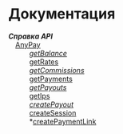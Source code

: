 # Документация

*<b>Справка API</b><br/>
        &#8195;*[AnyPay](api-reference/anypay.md)<br/>
           &#8195;&#8195;&#8195;*[getBalance](api-reference/balance.md)<br/>
           &#8195;&#8195;&#8195;*[getRates](api-reference/rates.md)<br/>
           &#8195;&#8195;&#8195;*[getCommissions](api-reference/commission.md)<br/>
           &#8195;&#8195;&#8195;*[getPayments](api-reference/payments.md)<br/>
           &#8195;&#8195;&#8195;*[getPayouts](api-reference/payouts.md)<br/>
           &#8195;&#8195;&#8195;*[getIps](api-reference/Ips.md)<br/>
           &#8195;&#8195;&#8195;*[createPayout](api-reference/create_payout.md)<br/>
           &#8195;&#8195;&#8195;*[createSession](api-reference/server.md)<br/>
           &#8195;&#8195;&#8195;*[createPaymentLink](api-reference/link.md)
